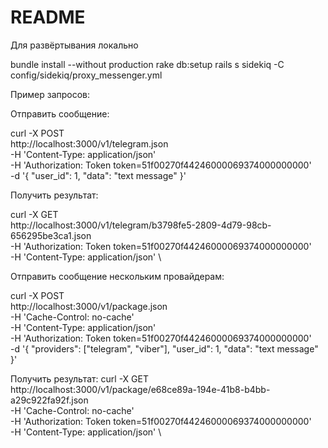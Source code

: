 # README

Для развёртывания локально

bundle install --without production
rake db:setup
rails s
sidekiq -C config/sidekiq/proxy_messenger.yml

Пример запросов:

Отправить сообщение:

curl -X POST \
  http://localhost:3000/v1/telegram.json \
  -H 'Content-Type: application/json' \
  -H 'Authorization: Token token=51f00270f44246000069374000000000' \
  -d '{
  "user_id": 1,
  "data": "text message"
}'

Получить результат:

curl -X GET \
  http://localhost:3000/v1/telegram/b3798fe5-2809-4d79-98cb-656295be3ca1.json \
  -H 'Authorization: Token token=51f00270f44246000069374000000000' \
  -H 'Content-Type: application/json' \


Отправить сообщение нескольким провайдерам:

curl -X POST \
  http://localhost:3000/v1/package.json \
  -H 'Cache-Control: no-cache' \
  -H 'Content-Type: application/json' \
  -H 'Authorization: Token token=51f00270f44246000069374000000000' \
  -d '{
  "providers": ["telegram", "viber"],
  "user_id": 1,
  "data": "text message"
}'

Получить результат:
curl -X GET \
  http://localhost:3000/v1/package/e68ce89a-194e-41b8-b4bb-a29c922fa92f.json \
  -H 'Cache-Control: no-cache' \
  -H 'Authorization: Token token=51f00270f44246000069374000000000' \
  -H 'Content-Type: application/json' \
